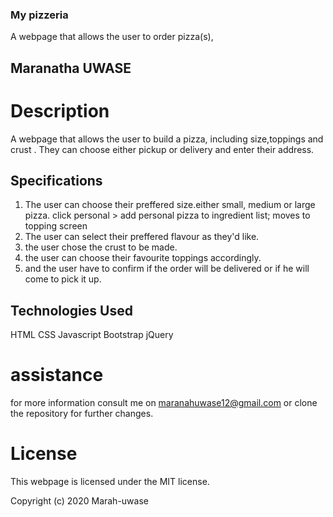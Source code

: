 ### My pizzeria
A webpage that allows the user to order pizza(s),

## Maranatha UWASE
# Description
A webpage that allows the user to build a pizza, including size,toppings and crust . They can choose either pickup or delivery and enter their address.
## Specifications
1. The user can choose their preffered size.either small, medium or large pizza.
click personal > add personal pizza to ingredient list; moves to topping screen
2. The user can select their preffered flavour as they'd like.
3. the user chose the crust to be made.
4. the user can choose their favourite toppings accordingly.
5. and the user have to confirm if the order will be delivered or if he will come to pick it up.
## Technologies Used
HTML
CSS
Javascript
Bootstrap
jQuery
# assistance
for more information consult me on maranahuwase12@gmail.com
or clone the repository for further changes.
# License
This webpage is licensed under the MIT license.

Copyright (c) 2020 Marah-uwase